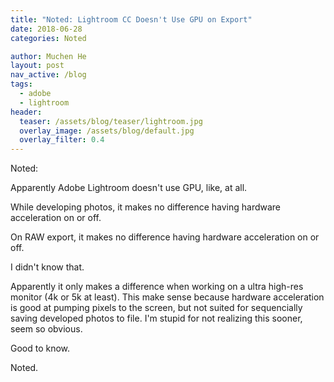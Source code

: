 ```yaml
---
title: "Noted: Lightroom CC Doesn't Use GPU on Export"
date: 2018-06-28
categories: Noted

author: Muchen He
layout: post
nav_active: /blog
tags:
  - adobe
  - lightroom
header:
  teaser: /assets/blog/teaser/lightroom.jpg
  overlay_image: /assets/blog/default.jpg
  overlay_filter: 0.4
---
```


Noted:

Apparently Adobe Lightroom doesn't use GPU, like, at all.

<!-- excerpt -->

While developing photos, it makes no difference having hardware acceleration on or off.

On RAW export, it makes no difference having hardware acceleration on or off.

I didn't know that.

Apparently it only makes a difference when working on a ultra high-res monitor (4k or 5k at least). This make sense because hardware acceleration is good at pumping pixels to the screen, but not suited for sequencially saving developed photos to file. I'm stupid for not realizing this sooner, seem so obvious.

Good to know.

Noted.
